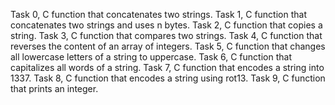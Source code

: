 Task 0, C function that concatenates two strings.
Task 1, C function that concatenates two strings and uses n bytes.
Task 2, C function that copies a string.
Task 3, C function that compares two strings.
Task 4, C function that reverses the content of an array of integers.
Task 5, C function that changes all lowercase letters of a string to uppercase.
Task 6, C function that capitalizes all words of a string.
Task 7, C function that encodes a string into 1337.
Task 8, C function that encodes a string using rot13.
Task 9, C function that prints an integer. 
